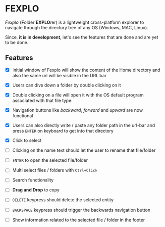 # FEXPLO
*Fexplo* (**F**older **EXPLO**rer) is a lightweight cross-platform explorer to navigate through the directory tree of any OS (Windows, MAC, Linux).

Since, **it is in development**, let's see the features that are done and are yet to be done.


## Features

- [x] Initial window of Fexplo will show the content of the Home directory and also the same url will be visible in the URL bar

- [x] Users can dive down a folder by double clicking on it

- [x] Double clicking on a file will open it with the OS default program associated with that file type

- [x] Navigation buttons like *backward*, *forward* and *upward* are now functional

- [x] Users can also directly write / paste any folder path in the url-bar and press `ENTER` on keyboard to get into that directory

- [x] Click to select

- [ ] Clicking on the name text should let the user to rename that file/folder

- [ ] `ENTER` to open the selected file/folder

- [ ] Multi select files / folders with `Ctrl+Click`

- [ ] Search functionality

- [ ] **Drag and Drop** to copy

- [ ] `DELETE` keypress should delete the selected entity

- [ ] `BACKSPACE` keypress should trigger the backwards navigation button

- [ ] Show information related to the selected file / folder in the footer

